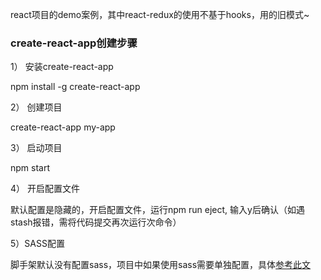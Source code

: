 react项目的demo案例，其中react-redux的使用不基于hooks，用的旧模式~

### create-react-app创建步骤

1） 安装create-react-app

npm install -g create-react-app

2） 创建项目

create-react-app my-app

3） 启动项目

npm start

4） 开启配置文件

默认配置是隐藏的，开启配置文件，运行npm run eject, 输入y后确认（如遇stash报错，需将代码提交再次运行次命令）

5）SASS配置

脚手架默认没有配置sass，项目中如果使用sass需要单独配置，具体[参考此文](https://segmentfault.com/a/1190000016342792)

